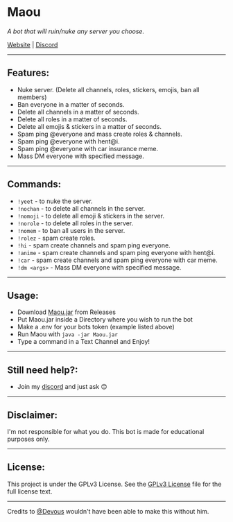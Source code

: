 # Maou
*A bot that will ruin/nuke any server you choose.*

[Website](https://1hunna.club) | [Discord](https://discord.gg/1hunna)

---

## Features:
* Nuke server. (Delete all channels, roles, stickers, emojis, ban all members)
* Ban everyone in a matter of seconds.
* Delete all channels in a matter of seconds.
* Delete all roles in a matter of seconds.
* Delete all emojis & stickers in a matter of seconds.
* Spam ping @everyone and mass create roles & channels.
* Spam ping @everyone with hent@i.
* Spam ping @everyone with car insurance meme.
* Mass DM everyone with specified message.

---

## Commands:
* `!yeet` - to nuke the server.
* `!nochan` - to delete all channels in the server.
* `!nomoji` - to delete all emoji & stickers in the server.
* `!norole` - to delete all roles in the server.
* `!nomem` - to ban all users in the server.
* `!rolez` - spam create roles.
* `!hi` - spam create channels and spam ping everyone.
* `!anime` - spam create channels and spam ping everyone with hent@i.
* `!car` - spam create channels and spam ping everyone with car meme.
* `!dm <args>` - Mass DM everyone with specified message.

---

## Usage:
* Download [Maou.jar](https://github.com/rootuwu/Maou/releases/download/1.4-SNAPSHOT/Maou-1.4-SNAPSHOT.jar) from Releases
* Put Maou.jar inside a Directory where you wish to run the bot
* Make a .env for your bots token (example listed above)
* Run Maou with `java -jar Maou.jar`
* Type a command in a Text Channel and Enjoy!

---

## Still need help?:
* Join my [discord](https://discord.gg/1hunna) and just ask 😊

---

## Disclaimer:
I'm not responsible for what you do. This bot is made for educational purposes only.

---

## License:

This project is under the GPLv3 License. See the [GPLv3 License](https://github.com/rootuwu/Maou/blob/main/LICENSE) file for the full license text.

---

Credits to [@Devous](https://github.com/devous) wouldn't have been able to make this without him.
